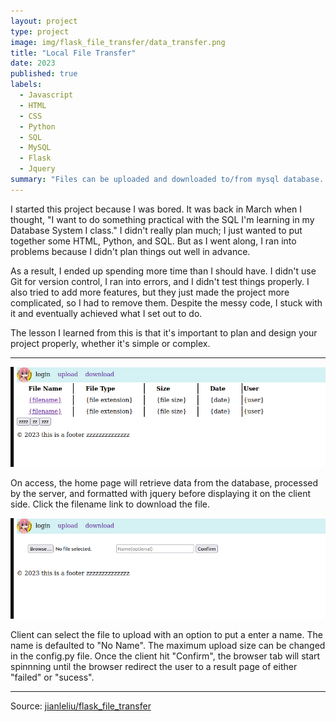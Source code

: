 ```yaml
---
layout: project
type: project
image: img/flask_file_transfer/data_transfer.png
title: "Local File Transfer"
date: 2023
published: true
labels:
  - Javascript
  - HTML
  - CSS
  - Python
  - SQL
  - MySQL
  - Flask
  - Jquery
summary: "Files can be uploaded and downloaded to/from mysql database. Upload size limits can be changed in the config.py file."
---
```

I started this project because I was bored. It was back in March when I thought, "I want to do something practical with the SQL I'm learning in my Database System I class." I didn't really plan much; I just wanted to put together some HTML, Python, and SQL. But as I went along, I ran into problems because I didn't plan things out well in advance.

As a result, I ended up spending more time than I should have. I didn't use Git for version control, I ran into errors, and I didn't test things properly. I also tried to add more features, but they just made the project more complicated, so I had to remove them. Despite the messy code, I stuck with it and eventually achieved what I set out to do.

The lesson I learned from this is that it's important to plan and design your project properly, whether it's simple or complex.
<hr> 

<img class="img-fluid col-12" src="../img/flask_file_transfer/home_page.png">  

On access, the home page will retrieve data from the database, processed by the server, and formatted with jquery before displaying it on the client side. Click the filename link to download the file. 


<img class="img-fluid col-12" src="../img/flask_file_transfer/upload_page.png">  

Client can select the file to upload with an option to put a enter a name. The name is defaulted to "No Name". The maximum upload size can be changed in the config.py file. Once the client hit "Confirm", the browser tab will start spinnning until the browser redirect the user to a result page of either "failed" or "sucess".   


<hr>
 
Source: <a href="https://github.com/jianleliu/flask_file_transfer/tree/main">jianleliu/flask_file_transfer</a>

